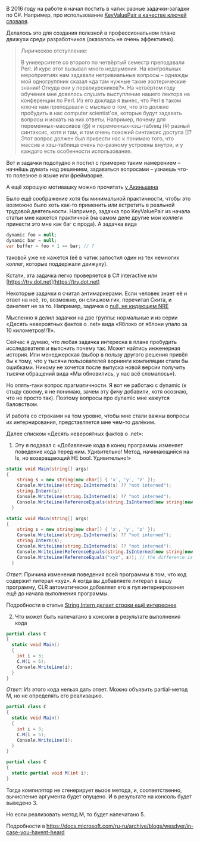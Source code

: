 В 2016 году на работе я начал постить в чатик разные задачки-загадки по C#.
Например, про использование [KeyValuePair в качестве ключей словаря](2022-02-03%20kvp%20в%20качестве%20ключа%20словаря.md).

Делалось это для создания полезной в профессиональном плане движухи среди разработчиков (оказалось не очень эффективно).


> Лирическое отступление:
>
>В университете со второго по четвёртый семестр преподавали Perl. И курс этот вызывал много недоумения. На контрольных мероприятиях нам задавали нетривиальные вопросы – однажды мой одногруппник сказал «да там нужные такие эзотерические знания! Откуда они у первокурсников?». На четвёртом году обучения мне довелось слушать выступление нашего лектора на конференции по Perl. Из его доклада я вынес, что Perl в таком ключе нам преподавали с мыслью о том, что это должно пробудить в нас computer scientist'ов, которые будут задавать вопросы и искать на них ответы. Например, почему для переменных-массивов (@) и переменных-хэш-таблиц (#) разный синтаксис, хотя и там, и там очень похожий синтаксис доступа []? Этот вопрос должен был привести нас к понимаю того, что массив и хэш-таблица очень по-разному устроены внутри, и у каждого есть особенности использования.


Вот и задачки подспудно я постил с примерно таким намерением – начнёшь думать над решением, задаваться вопросами – узнаешь что-то полезное о языке или фреймворке.

А ещё хорошую мотивашку можно прочитать [у Акиньшина](https://andreyakinshin.gitbook.io/problembookdotnet/ru/introduction)

Было ещё соображение хотя бы минимальной практичности, чтобы это возможно было хоть как-то применить или встретить в реальной трудовой деятельности. Например, задачка про KeyValuePair из начала статьи мне кажется практичной (на самом деле другие мои коллеги принести это мне как баг с прода). А задачка вида
```csharp
dynamic foo = null;
dynamic bar = null;
var buffer = foo + 1 == bar; // ?
```
таковой уже не кажется (её в чатик запостил один из тех немногих коллег, которые поддержали движуху).

Кстати, эта задачка легко проверяется в C# interactive или [https://try.dot.net](https://try.dot.net)

Некоторые задачки я считал антимаркерами. Если человек знает её и ответ на неё, то, возможно, он слишком гик, перечитал Скита, и фанатеет не за то. Например, задачка о [null, не кидающем NRE](2021-08-09%20null,%20не%20кидающий%20NRE.md)

Мысленно я делил задачки на две группы: нормальные и из серии «Десять невероятных фактов о .net» вида «Яблоко от яблони упало за 10 километров!!1!».

Сейчас я думаю, что любая задачка интересна в плане пробудить исследователя и выяснить почему так. Может найтись инженерная история. Или менеджерская (выбор в пользу другого решения привёл бы к тому, что у тысячи пользователей ворнинги компиляции стали бы ошибками. Никому не хочется после выпуска новой версии получить тысячи обращений вида «Мы обновились, у нас всё сломалось»).

Но опять-таки вопрос прагматичности. Я вот не работаю с dynamic (к стыду своему, я не понимаю, зачем эту фичу добавили, хотя осознаю, что не просто так). Поэтому вопросы про dynamic мне кажутся баловством.

И работа со строками на том уровне, чтобы мне стали важны вопросы их интернирования, представляется мне чем-то далёким.

Далее списком «Десять невероятных фактов о .net»:

1. Эту я подавал с «Добавление кода в конец программы изменяет поведение кода перед ним. Удивительно! Метод, начинающийся на Is, но возвращающий НЕ bool. Удивительно!»

```csharp
static void Main(string[] args)
{
    string s = new string(new char[] { 'x', 'y', 'z' });
    Console.WriteLine(string.IsInterned(s) ?? "not interned");
    string.Intern(s);
    Console.WriteLine(string.IsInterned(s) ?? "not interned");
    Console.WriteLine(ReferenceEquals(string.IsInterned(new string(new char[] { 'x', 'y', 'z' })), s));
  }
```

```csharp
static void Main(string[] args)
{
    string s = new string(new char[] { 'x', 'y', 'z' });
    Console.WriteLine(string.IsInterned(s) ?? "not interned");
    string.Intern(s);
    Console.WriteLine(string.IsInterned(s) ?? "not interned");
    Console.WriteLine(ReferenceEquals(string.IsInterned(new string(new char[] { 'x', 'y', 'z' })), s));
    Console.WriteLine(ReferenceEquals("xyz", s)); // the difference is here!
  }
```
_Ответ_: Причина изменения поведения всей программы в том, что код содержит литерал «xyz». А когда вы добавляете литерал в вашу программу, CLR автоматически добавляет его в пул интернирования ещё до начала выполнения программы.

Подробности в статье [String.Intern делает строки ещё интереснее](https://habr.com/ru/post/224281/)

2. Что может быть напечатано в консоли в результате выполнения кода
```csharp
partial class C
{
  static void Main()
  {
    int i = 3;
    C.M(i = 5);
    Console.WriteLine(i);
  }
}
```
_Ответ_: Из этого кода нельзя дать ответ. Можно объявить partial-метод M, но не определять его реализацию.
```csharp
partial class C
{
  static void Main()
  {
    int i = 3;
    C.M(i = 5);
    Console.WriteLine(i);
  }
}

partial class C
{
  static partial void M(int i);
}
```
Тогда компилятор не сгенерирует вызов метода, и, соответственно, вычисление аргумента будет опущено. И в результате на консоль будет выведено 3.

Но если реализовать метод M, то будет напечатано 5.

Подробности в https://docs.microsoft.com/ru-ru/archive/blogs/wesdyer/in-case-you-havent-heard